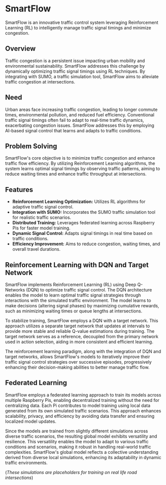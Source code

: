 # SmartFlow

SmartFlow is an innovative traffic control system leveraging Reinforcement Learning (RL) to intelligently manage traffic signal timings and minimize congestion.

## Overview

Traffic congestion is a persistent issue impacting urban mobility and environmental sustainability. SmartFlow addresses this challenge by dynamically optimizing traffic signal timings using RL techniques. By integrating with SUMO, a traffic simulation tool, SmartFlow aims to alleviate traffic congestion at intersections.

## Need

Urban areas face increasing traffic congestion, leading to longer commute times, environmental pollution, and reduced fuel efficiency. Conventional traffic signal timings often fail to adapt to real-time traffic dynamics, exacerbating congestion issues. SmartFlow addresses this by employing AI-based signal control that learns and adapts to traffic conditions.

## Problem Solving

SmartFlow's core objective is to minimize traffic congestion and enhance traffic flow efficiency. By utilizing Reinforcement Learning algorithms, the system learns optimal signal timings by observing traffic patterns, aiming to reduce waiting times and enhance traffic throughput at intersections.

## Features

- **Reinforcement Learning Optimization:** Utilizes RL algorithms for adaptive traffic signal control.
- **Integration with SUMO:** Incorporates the SUMO traffic simulation tool for realistic traffic scenarios.
- **Distributed Training:** Leverages federated learning across Raspberry Pis for faster model training.
- **Dynamic Signal Control:** Adapts signal timings in real time based on traffic conditions.
- **Efficiency Improvement:** Aims to reduce congestion, waiting times, and overall travel durations.

## Reinforcement Learning with DQN and Target Network

SmartFlow implements Reinforcement Learning (RL) using Deep Q-Networks (DQN) to optimize traffic signal control. The DQN architecture enables the model to learn optimal traffic signal strategies through interactions with the simulated traffic environment. The model learns to make decisions (altering signal phases) by maximizing cumulative rewards, such as minimizing waiting times or queue lengths at intersections.

To stabilize training, SmartFlow employs a DQN with a target network. This approach utilizes a separate target network that updates at intervals to provide more stable and reliable Q-value estimations during training. The target network serves as a reference, decoupled from the primary network used in action selection, aiding in more consistent and efficient learning.

The reinforcement learning paradigm, along with the integration of DQN and target networks, allows SmartFlow's models to iteratively improve their traffic signal control strategies over successive episodes, progressively enhancing their decision-making abilities to better manage traffic flow.

## Federated Learning

SmartFlow employs a federated learning approach to train its models across multiple Raspberry Pis, enabling decentralized training without the need for centralizing data. Each Pi contributes to model training using local data generated from its own simulated traffic scenarios. This approach enhances scalability, privacy, and efficiency by avoiding data transfer and ensuring localized model updates.

Since the models are trained from slightly different simulations across diverse traffic scenarios, the resulting global model exhibits versatility and resilience. This versatility enables the model to adapt to various traffic conditions and scenarios, making it robust in handling real-world traffic complexities. SmartFlow's global model reflects a collective understanding derived from diverse local simulations, enhancing its adaptability in dynamic traffic environments.

(*These simulations are placeholders for training on real life road intersections*)
